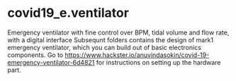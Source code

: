 # covid19_e.ventilator
Emergency ventilator with fine control over BPM, tidal volume and flow rate, with a digital interface
Subsequnt folders contains the design of mark1 emergency ventilator, which you can build out of basic electronics components.
Go to https://www.hackster.io/anuvindasokin/covid-19-emergency-ventilator-6d4821 for instructions on setting up the hardware part.
